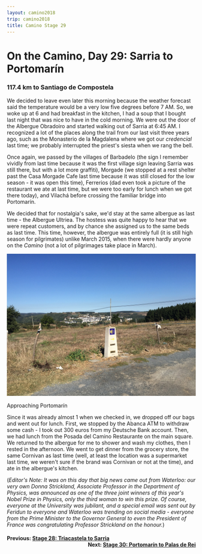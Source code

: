 ```yaml
---
layout: camino2018
trip: camino2018
title: Camino Stage 29
---
```


# On the Camino, Day 29: Sarria to Portomar&iacute;n

### 117.4 km to Santiago de Compostela

We decided to leave even later this morning because the weather forecast said the temperature would be a very low five degrees before 7 AM. So, we woke up at 6 and had breakfast in the kitchen, I had a soup that I bought last night that was nice to have in the cold morning. We were out the door of the Albergue Obradoiro and started walking out of Sarria at 6:45 AM. I recognized a lot of the places along the trail from our last visit three years ago, such as the Monasterio de la Magdalena where we got our *credencial* last time; we probably interrupted the priest's siesta when we rang the bell.

Once again, we passed by the villages of Barbadelo (the sign I remember vividly from last time because it was the first village sign leaving Sarria was still there, but with a lot more graffiti), Morgade (we stopped at a rest shelter past the Casa Morgade Cafe last time because it was still closed for the low season - it was open this time), Ferrerios (dad even took a picture of the restaurant we ate at last time, but we were too early for lunch when we got there today), and Vilach&aacute; before crossing the familiar bridge into Portomar&iacute;n.

We decided that for nostalgia's sake, we'd stay at the same albergue as last time - the Albergue Ultriea. The hostess was quite happy to hear that we were repeat customers, and by chance she assigned us to the same beds as last time. This time, however, the albergue was entirely full (it is still high season for pilgrimates) unlike March 2015, when there were hardly anyone on the *Camino* (not a lot of pilgrimages take place in March).

<img src="/assets/images/spain2018/20181002-portomarin-view.JPG">
<p class=caption>Approaching Portomar&iacute;n</p>

Since it was already almost 1 when we checked in, we dropped off our bags and went out for lunch. First, we stopped by the Abanca ATM to withdraw some cash - I took out 300 euros from my Deutsche Bank account. Then, we had lunch from the Posada del Camino Restaurante on the main square. We returned to the albergue for me to shower and wash my clothes, then I rested in the afternoon. We went to get dinner from the grocery store, the same Cornivan as last time (well, at least the location was a supermarket last time, we weren't sure if the brand was Cornivan or not at the time), and ate in the albergue's kitchen.

(*Editor's Note: It was on this day that big news came out from Waterloo: our very own Donna Strickland, Associate Professor in the Department of Physics, was announced as one of the three joint winners of this year's Nobel Prize in Physics, only the third woman to win this prize. Of course, everyone at the University was jubilant, and a special email was sent out by Feridun to everyone and Waterloo was trending on social media - everyone from the Prime Minister to the Governor General to even the President of France was congratulating Professor Strickland on the honour.*)

<h4><div style="text-align: left; margin-bottom: -20px">Previous: <a href="/2018/10/01/camino28.html">Stage 28: Triacastela to Sarria</a></div></h4>
<h4><div style="text-align: right;">Next: <a href="/2018/10/03/camino30.html">Stage 30: Portomar&iacute;n to Palas de Rei</a></div></h4>
